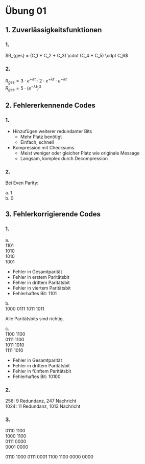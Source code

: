 # Übung 01
## 1. Zuverlässigkeitsfunktionen
### 1.
$R_{ges} = (C_1 + C_2 + C_3) \cdot (C_4 + C_5) \cdpt C_6$

### 2.
$R_{ges} = 3 \cdot e^{-\lambda t} \cdot 2 \cdot e^{-\lambda t} \cdot e^{-\lambda t}$  
$R_{ges} = 5 \cdot (e^{-\lambda t})^3$


## 2. Fehlererkennende Codes
### 1.
- Hinzufügen weiterer redundanter Bits
    - Mehr Platz benötigt
    - Einfach, schnell
- Kompression mit Checksums
    - Meist weniger oder gleicher Platz wie originale Message
    - Langsam, komplex durch Decompression

### 2.
Bei Even Parity:

a. 1  
b. 0


## 3. Fehlerkorrigierende Codes
### 1.
a.  
1101  
1010  
1010  
1001

- Fehler in Gesamtparität
- Fehler in erstem Paritätsbit
- Fehler in drittem Paritätsbit
- Fehler in viertem Paritätsbit
- Fehlerhaftes Bit: 1101

b.  
1000
0111
1011
1011

Alle Paritätsbits sind richtig.

c.  
1100 1100  
0111 1100  
1011 1010  
1111 1010  

- Fehler in Gesamtparität
- Fehler in drittem Paritätsbit
- Fehler in fünftem Paritätsbit
- Fehlerhaftes Bit: 10100

### 2.
256: 9 Redundanz, 247 Nachricht  
1024: 11 Redundanz, 1013 Nachricht

### 3.
0110 1100  
1000 1100  
0111 0000  
0001 0000  

0110 1000 0111 0001 1100 1100 0000 0000
